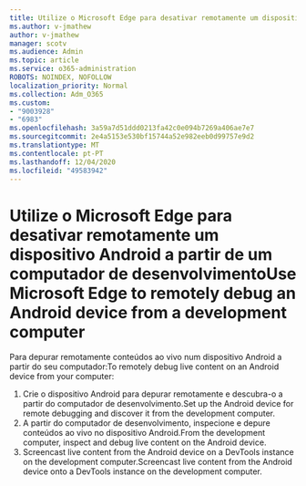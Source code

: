```yaml
---
title: Utilize o Microsoft Edge para desativar remotamente um dispositivo Android a partir de um computador de desenvolvimento
ms.author: v-jmathew
author: v-jmathew
manager: scotv
ms.audience: Admin
ms.topic: article
ms.service: o365-administration
ROBOTS: NOINDEX, NOFOLLOW
localization_priority: Normal
ms.collection: Adm_O365
ms.custom:
- "9003928"
- "6983"
ms.openlocfilehash: 3a59a7d51ddd0213fa42c0e094b7269a406ae7e7
ms.sourcegitcommit: 2e4a5153e530bf15744a52e982eeb0d99757e9d2
ms.translationtype: MT
ms.contentlocale: pt-PT
ms.lasthandoff: 12/04/2020
ms.locfileid: "49583942"
---
```

# <a name="use-microsoft-edge-to-remotely-debug-an-android-device-from-a-development-computer"></a><span data-ttu-id="c0158-102">Utilize o Microsoft Edge para desativar remotamente um dispositivo Android a partir de um computador de desenvolvimento</span><span class="sxs-lookup"><span data-stu-id="c0158-102">Use Microsoft Edge to remotely debug an Android device from a development computer</span></span>

<span data-ttu-id="c0158-103">Para depurar remotamente conteúdos ao vivo num dispositivo Android a partir do seu computador:</span><span class="sxs-lookup"><span data-stu-id="c0158-103">To remotely debug live content on an Android device from your computer:</span></span>

1. <span data-ttu-id="c0158-104">Crie o dispositivo Android para depurar remotamente e descubra-o a partir do computador de desenvolvimento.</span><span class="sxs-lookup"><span data-stu-id="c0158-104">Set up the Android device for remote debugging and discover it from the development computer.</span></span>
2. <span data-ttu-id="c0158-105">A partir do computador de desenvolvimento, inspecione e depure conteúdos ao vivo no dispositivo Android.</span><span class="sxs-lookup"><span data-stu-id="c0158-105">From the development computer, inspect and debug live content on the Android device.</span></span>
3. <span data-ttu-id="c0158-106">Screencast live content from the Android device on a DevTools instance on the development computer.</span><span class="sxs-lookup"><span data-stu-id="c0158-106">Screencast live content from the Android device onto a DevTools instance on the development computer.</span></span>
